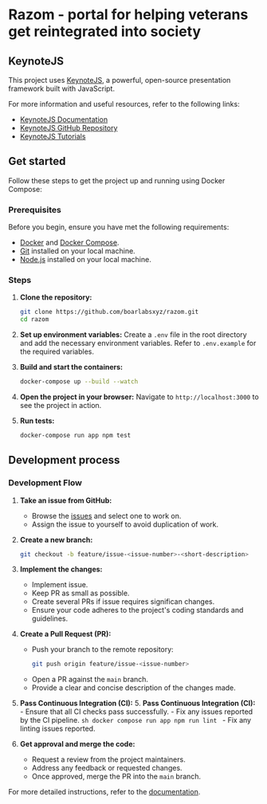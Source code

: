 # Razom - portal for helping veterans get reintegrated into society


## KeynoteJS

This project uses [KeynoteJS](https://keynotejs.com/), a powerful, open-source presentation framework built with JavaScript.

For more information and useful resources, refer to the following links:

- [KeynoteJS Documentation](https://docs.keynotejs.com/)
- [KeynoteJS GitHub Repository](https://github.com/keynotejs/keynote)
- [KeynoteJS Tutorials](https://keynotejs.com/docs/tutorials/getting-started/)

## Get started

Follow these steps to get the project up and running using Docker Compose:
### Prerequisites

Before you begin, ensure you have met the following requirements:

- [Docker](https://www.docker.com/get-started) and [Docker Compose](https://docs.docker.com/compose/install/).
- [Git](https://git-scm.com/book/en/v2/Getting-Started-Installing-Git) installed on your local machine.
- [Node.js](https://nodejs.org/) installed on your local machine.

### Steps
1. **Clone the repository:**
    ```sh
    git clone https://github.com/boarlabsxyz/razom.git 
    cd razom
    ```

2. **Set up environment variables:**
    Create a `.env` file in the root directory and add the necessary environment variables. Refer to `.env.example` for the required variables.

3. **Build and start the containers:**
    ```sh
    docker-compose up --build --watch
    ```

4. **Open the project in your browser:**
    Navigate to `http://localhost:3000` to see the project in action.

5. **Run tests:**
    ```sh
    docker-compose run app npm test
    ```

## Development process


### Development Flow

1. **Take an issue from GitHub:**
    - Browse the [issues](https://github.com/boarlabsxyz/razom/issues) and select one to work on.
    - Assign the issue to yourself to avoid duplication of work.

2. **Create a new branch:**
    ```sh
    git checkout -b feature/issue-<issue-number>-<short-description>
    ```

3. **Implement the changes:**
    - Implement issue.
    - Keep PR as small as possible.
    - Create several PRs if issue requires significan changes.
    - Ensure your code adheres to the project's coding standards and guidelines.

4. **Create a Pull Request (PR):**
    - Push your branch to the remote repository:
        ```sh
        git push origin feature/issue-<issue-number>
        ```
    - Open a PR against the `main` branch.
    - Provide a clear and concise description of the changes made.

5. **Pass Continuous Integration (CI):**
    5. **Pass Continuous Integration (CI):**
        - Ensure that all CI checks pass successfully.
        - Fix any issues reported by the CI pipeline.
        ```sh
        docker compose run app npm run lint
        ```
        - Fix any linting issues reported.


6. **Get approval and merge the code:**
    - Request a review from the project maintainers.
    - Address any feedback or requested changes.
    - Once approved, merge the PR into the `main` branch.


For more detailed instructions, refer to the [documentation](./docs).
